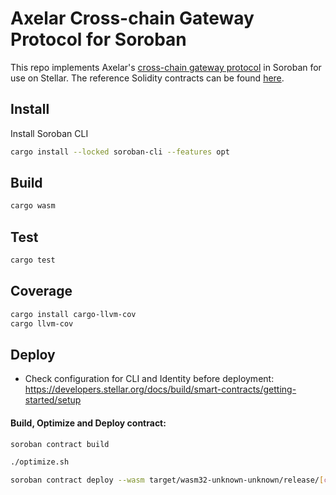 # Axelar Cross-chain Gateway Protocol for Soroban

This repo implements Axelar's [cross-chain gateway protocol](https://github.com/axelarnetwork/cgp-spec/tree/main/solidity) in Soroban for use on Stellar. The reference Solidity contracts can be found [here](https://github.com/axelarnetwork/cgp-spec/tree/main/solidity#design).

## Install

Install Soroban CLI

```bash
cargo install --locked soroban-cli --features opt
```

## Build

```bash
cargo wasm
```

## Test

```bash
cargo test
```

## Coverage

```bash
cargo install cargo-llvm-cov
cargo llvm-cov
```

## Deploy

- Check configuration for CLI and Identity before deployment: https://developers.stellar.org/docs/build/smart-contracts/getting-started/setup

#### Build, Optimize and Deploy contract:

```bash
soroban contract build

./optimize.sh

soroban contract deploy --wasm target/wasm32-unknown-unknown/release/[contract].optimized.wasm --source wallet --network testnet
```
